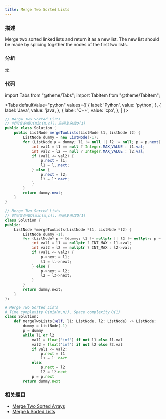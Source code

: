 ```yaml
---
title: Merge Two Sorted Lists
---
```


### 描述

Merge two sorted linked lists and return it as a new list. The new list should be made by splicing together the nodes of the first two lists.

### 分析

无

### 代码

import Tabs from "@theme/Tabs";
import TabItem from "@theme/TabItem";

<Tabs
defaultValue="python"
values={[
{ label: 'Python', value: 'python', },
{ label: 'Java', value: 'java', },
{ label: 'C++', value: 'cpp', },
]
}>
<TabItem value="java">

```java
// Merge Two Sorted Lists
// 时间复杂度O(min(m,n))，空间复杂度O(1)
public class Solution {
    public ListNode mergeTwoLists(ListNode l1, ListNode l2) {
        ListNode dummy = new ListNode(-1);
        for (ListNode p = dummy; l1 != null || l2 != null; p = p.next) {
            int val1 = l1 == null ? Integer.MAX_VALUE : l1.val;
            int val2 = l2 == null ? Integer.MAX_VALUE : l2.val;
            if (val1 <= val2) {
                p.next = l1;
                l1 = l1.next;
            } else {
                p.next = l2;
                l2 = l2.next;
            }
        }
        return dummy.next;
    }
}
```

</TabItem>
<TabItem value="cpp">

```cpp
// Merge Two Sorted Lists
// 时间复杂度O(min(m,n))，空间复杂度O(1)
class Solution {
public:
    ListNode *mergeTwoLists(ListNode *l1, ListNode *l2) {
        ListNode dummy(-1);
        for (ListNode* p = &dummy; l1 != nullptr || l2 != nullptr; p = p->next) {
            int val1 = l1 == nullptr ? INT_MAX : l1->val;
            int val2 = l2 == nullptr ? INT_MAX : l2->val;
            if (val1 <= val2) {
                p->next = l1;
                l1 = l1->next;
            } else {
                p->next = l2;
                l2 = l2->next;
            }
        }
        return dummy.next;
    }
};
```

</TabItem>

<TabItem value="python">

```python
# Merge Two Sorted Lists
# Time complexity O(min(m,n)), Space complexity O(1)
class Solution:
    def mergeTwoLists(self, l1: ListNode, l2: ListNode) -> ListNode:
        dummy = ListNode(-1)
        p = dummy
        while l1 or l2:
            val1 = float('inf') if not l1 else l1.val
            val2 = float('inf') if not l2 else l2.val
            if val1 <= val2:
                p.next = l1
                l1 = l1.next
            else:
                p.next = l2
                l2 = l2.next
            p = p.next
        return dummy.next
```

</TabItem>
</Tabs>

### 相关题目

- [Merge Two Sorted Arrays](merge-two-sorted-arrays.md)
- [Merge k Sorted Lists](merge-k-sorted-lists.md)
